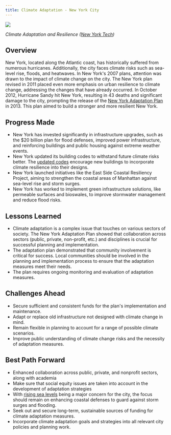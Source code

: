 ```yaml
---
title: Climate Adaptation - New York City
---
```

![](/img/climate-adaptation-new-york.jpg)

*Climate Adaptation and Resilience ([New York Tech](https://www.nyit.edu/news/features/2022_energy_conference_climate_adaptation_and_resilience))*

## Overview

New York, located along the Atlantic coast, has historically suffered from numerous hurricanes. Additionally, the city faces climate risks such as sea-level rise, floods, and heatwaves. In New York's 2007 plans, attention was drawn to the impact of climate change on the city. The New York plan revised in 2011 placed even more emphasis on urban resilience to climate change, addressing the changes that have already occurred. In October 2012, Hurricane Sandy hit New York, resulting in 43 deaths and significant damage to the city, prompting the release of the [New York Adaptation Plan](https://climate.cityofnewyork.us/initiatives/adaptnyc/) in 2013. This plan aimed to build a stronger and more resilient New York.

## Progress Made

* New York has invested significantly in infrastructure upgrades, such as the $20 billion plan for flood defenses, improved power infrastructure, and reinforcing buildings and public housing against extreme weather events.
* New York updated its building codes to withstand future climate risks better. The [updated codes](https://www.nyc.gov/site/buildings/codes/2022-construction-codes.page) encourage new buildings to incorporate climate resilience into their designs.
* New York launched initiatives like the East Side Coastal Resiliency Project, aiming to strengthen the coastal areas of Manhattan against sea-level rise and storm surges.
* New York has worked to implement green infrastructure solutions, like permeable surfaces and bioswales, to improve stormwater management and reduce flood risks.

## Lessons Learned

* Climate adaptation is a complex issue that touches on various sectors of society. The New York Adaptation Plan showed that collaboration across sectors (public, private, non-profit, etc.) and disciplines is crucial for successful planning and implementation.
* The adaptation plan demonstrated that community involvement is critical for success. Local communities should be involved in the planning and implementation process to ensure that the adaptation measures meet their needs.
* The plan requires ongoing monitoring and evaluation of adaptation measures.

## Challenges Ahead

* Secure sufficient and consistent funds for the plan's implementation and maintenance.
* Adapt or replace old infrastructure not designed with climate change in mind.
* Remain flexible in planning to account for a range of possible climate scenarios.
* Improve public understanding of climate change risks and the necessity of adaptation measures.

## Best Path Forward

* Enhanced collaboration across public, private, and nonprofit sectors, along with academia
* Make sure that social equity issues are taken into account in the development of adaptation strategies
* With [rising sea levels](https://www.cnn.com/2023/05/23/world/nyc-sinking-sea-level-climate-scn/index.html) being a major concern for the city, the focus should remain on enhancing coastal defenses to guard against storm surges and flooding.
* Seek out and secure long-term, sustainable sources of funding for climate adaptation measures.
* Incorporate climate adaptation goals and strategies into all relevant city policies and planning work.